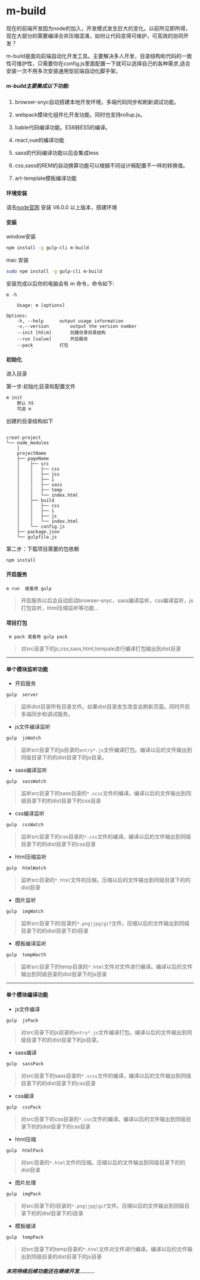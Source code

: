 # m-build

现在的前端开发因为node的加入，开发模式发生巨大的变化。以前所见即所得，现在大部分的需要编译合并压缩混淆，如何让代码变得可维护，可高效的协同开发？

m-build是面向前端自动化开发工具。主要解决多人开发，目录结构和代码的一致性可维护性，只需要你在config.js里面配置一下就可以选择自己的各种需求,适合安装一次不用多次安装通用型前端自动化脚手架。

##### m-build主要集成以下功能:

1. browser-snyc自动搭建本地开发环境，多端代码同步和刷新调试功能。

2. webpack模块化组件化开发功能。同时也支持rollup.js。

3. bable代码编译功能。ES6转ES5的编译。

4. react,vue的编译功能

5. sass的代码编译功能以后会集成less

6. css,sass的REM的自动换算功能可以根据不同设计稿配置不一样的转换值。

7. art-template模板编译功能


#### 环境安装
请去[node官网](https://nodejs.org/en/) 安装 V6.0.0 以上版本，搭建环境

#### 安装
window安装

``` bash
npm install -g gulp-cli m-build
```
mac 安装

``` bash
sudo npm install -g gulp-cli m-build
```

安装完成以后你的电脑会有 m 命令，命令如下:

```
m -h

	Usage: m [options]

Options:
	-h, --help		output usage information
	-v,--version		output the version number
	--init [h5|m]		创建目录目录结构
	--run [value]		开启服务
	--pack			打包
```
#### 初始化
进入目录

第一步:初始化目录和配置文件

``` bash
m init
	默认 h5
	可选 m
```
创建的目录结构如下

```

creat-project
└── node_modules
	│
	projectName
	├── pageName
	│    ├── src
	│    │   ├── css
	│    │   ├── jss
	│    │   ├── i
	│    │   ├── sass
	│    |   ├── temp
	│    │   └── index.html
	│    ├── build
	│    │   ├── css
	│    │   ├── i
	│    │   ├── js
	│    │   └── index.html
	│    └── config.js
	├── package.json
	└── gulpfile.js

```

第二步：下载项目需要的包依赖

``` bash
npm install
```

#### 开启服务

```
m run  或者用 gulp
```

> 开启服务以后会自动启动browser-snyc，sass编译监听，css编译监听，js打包监听，html压缩监听等功能...

#### 项目打包

```
 m pack 或者用 gulp pack
```
> 对src目录下的js,css,sass,html,tempale进行编译打包输出到dist目录


---


#### 单个模块监听功能

- 开启服务

```
gulp  server
```
> 监听dist目录所有目录文件。如果dist目录发生改变会刷新页面。同时开启多端同步和调试服务。

- js文件编译监听

```
gulp  jsWatch
```
> 监听src目录下的js目录的`entry*.js`文件编译打包。编译以后的文件输出到同级目录下的的dist目录下的js目录。

- sass编译监听

```
gulp  sassWatch
```
> 监听src目录下的sass目录的`*.scss`文件的编译。编译以后的文件输出到同级目录下的的dist目录下的css目录

- css编译监听

```
gulp  cssWatch
```
> 监听src目录下的css目录的`*.css`文件的编译。编译以后的文件输出到同级目录下的的dist目录下的css目录

- html压缩监听

```
gulp  htmlWatch
```
> 监听src目录的`*.html`文件的压缩。压缩以后的文件输出到同级目录下的的dist目录

- 图片监听

```
gulp  imgWatch
```
> 监听src目录下的i目录的`*.png|jpg|gif`文件。压缩以后的文件输出到同级目录下的的dist目录下的i目录

- 模板编译监听

```
gulp  tempWacth
```
> 监听src目录下的temp目录的`*.html`文件对文件进行编译。编译以后的文件输出到同级目录的dist目录下的js目录



---


#### 单个模块编译功能
- js文件编译

```
gulp  jsPack
```
> 对src目录下的js目录的`entry*.js`文件编译打包。编译以后的文件输出到同级目录下的的dist目录下的js目录。

- sass编译

```
gulp  sassPack
```
> 对src目录下的sass目录的`*.scss`文件的编译。编译以后的文件输出到同级目录下的的dist目录下的css目录

- css编译

```
gulp  cssPack
```
> 对src目录下的css目录的`*.css`文件的编译。编译以后的文件输出到同级目录下的的dist目录下的css目录

- html压缩

```
gulp  htmlPack
```
> 对src目录的`*.html`文件的压缩。压缩以后的文件输出到同级目录下的的dist目录

- 图片处理

```
gulp  imgPack
```
> 对src目录下的i目录的`*.png|jpg|gif`文件。压缩以后的文件输出到同级目录下的的dist目录下的i目录

- 模板编译

```
gulp  tempPack
```
> 对src目录下的temp目录的`*.html`文件对文件进行编译。编译以后的文件输出到同级目录的dist目录下的js目录


##### 未完待续后续功能还在继续开发.........
